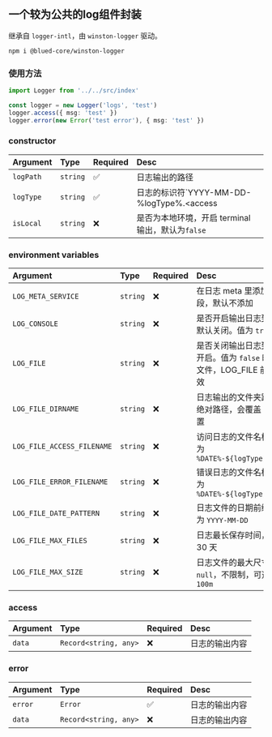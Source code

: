 ## 一个较为公共的log组件封装

继承自 `logger-intl`，由 `winston-logger` 驱动。

```bash
npm i @blued-core/winston-logger
```

### 使用方法

```typescript
import Logger from '../../src/index'

const logger = new Logger('logs', 'test')
logger.access({ msg: 'test' })
logger.error(new Error('test error'), { msg: 'test' })
```

### constructor

Argument|Type|Required|Desc
:--|:--|:--|:--
`logPath`|`string`|✅|日志输出的路径
`logType`|`string`|✅|日志的标识符`YYYY-MM-DD-%logType%.<access|error>.log`
`isLocal`|`string`|❌|是否为本地环境，开启 terminal 输出，默认为`false`

### environment variables

Argument|Type|Required|Desc
:--|:--|:--|:--
`LOG_META_SERVICE`|`string`|❌|在日志 meta 里添加 service 字段，默认不添加
`LOG_CONSOLE`|`string`|❌|是否开启输出日志到 console，默认关闭。值为 `true` 时开启
`LOG_FILE`|`string`|❌|是否关闭输出日志到文件，默认开启。值为 `false` 时关闭输出到文件，LOG_FILE 前缀变量均失效
`LOG_FILE_DIRNAME`|`string`|❌|日志输出的文件夹路径，必须为绝对路径，会覆盖 `logPath` 的设置
`LOG_FILE_ACCESS_FILENAME`|`string`|❌|访问日志的文件名标识符，默认为 `%DATE%-${logType}.access.log`
`LOG_FILE_ERROR_FILENAME`|`string`|❌|错误日志的文件名标识符，默认为 `%DATE%-${logType}.error.log`
`LOG_FILE_DATE_PATTERN`|`string`|❌|日志文件的日期前缀格式，默认为 `YYYY-MM-DD`
`LOG_FILE_MAX_FILES`|`string`|❌|日志最长保存时间，默认 `30d` 30 天
`LOG_FILE_MAX_SIZE`|`string`|❌|日志文件的最大尺寸，默认为 `null`，不限制，可选择为 `1g` `100m`

### access

Argument|Type|Required|Desc
:--|:--|:--|:--
`data`|`Record<string, any>`|❌|日志的输出内容

### error

Argument|Type|Required|Desc
:--|:--|:--|:--
`error`|`Error`|✅|日志的输出内容
`data`|`Record<string, any>`|❌|日志的输出内容


